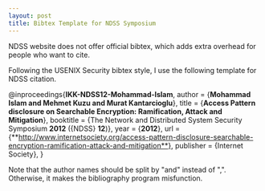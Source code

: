 ```yaml
---
layout: post
title: Bibtex Template for NDSS Symposium
---
```


NDSS website does not offer official bibtex, which adds extra overhead for people who want to cite.

Following the USENIX Security bibtex style, I use the following template for NDSS citation.

<!--more-->

@inproceedings{**IKK-NDSS12-Mohammad-Islam**,
	author = {**Mohammad Islam and Mehmet Kuzu and Murat Kantarcioglu**},
	title = {**Access Pattern disclosure on Searchable Encryption: Ramification, Attack and Mitigation**},
	booktitle = {The Network and Distributed System Security Symposium **2012** ({NDSS} **12**)},
	year = {**2012**},
	url = {**http://www.internetsociety.org/access-pattern-disclosure-searchable-encryption-ramification-attack-and-mitigation**},
	publisher = {Internet Society},
}

Note that the author names should be split by "and" instead of ",". Otherwise, it makes the bibliography program misfunction.
